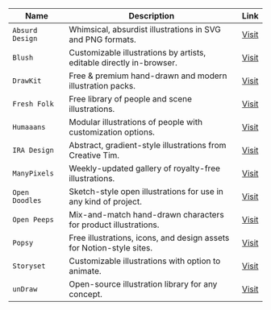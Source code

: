 | **Name**              | **Description**                                                        | **Link** |
|-----------------------|------------------------------------------------------------------------|----------|
| `Absurd Design`       | Whimsical, absurdist illustrations in SVG and PNG formats.             | [Visit](https://absurd.design/) |
| `Blush`               | Customizable illustrations by artists, editable directly in-browser.   | [Visit](https://blush.design/) |
| `DrawKit`             | Free & premium hand-drawn and modern illustration packs.               | [Visit](https://www.drawkit.com/) |
| `Fresh Folk`          | Free library of people and scene illustrations.                        | [Visit](https://fresh-folk.com/) |
| `Humaaans`            | Modular illustrations of people with customization options.            | [Visit](https://www.humaaans.com/) |
| `IRA Design`          | Abstract, gradient-style illustrations from Creative Tim.              | [Visit](https://iradesign.io/) |
| `ManyPixels`          | Weekly-updated gallery of royalty-free illustrations.                  | [Visit](https://www.manypixels.co/gallery/) |
| `Open Doodles`        | Sketch-style open illustrations for use in any kind of project.        | [Visit](https://www.opendoodles.com/) |
| `Open Peeps`          | Mix-and-match hand-drawn characters for product illustrations.         | [Visit](https://www.openpeeps.com/) |
| `Popsy`               | Free illustrations, icons, and design assets for Notion-style sites.   | [Visit](https://popsy.co/illustrations) |
| `Storyset`            | Customizable illustrations with option to animate.                     | [Visit](https://storyset.com/) |
| `unDraw`              | Open-source illustration library for any concept.                      | [Visit](https://undraw.co/illustrations) |
